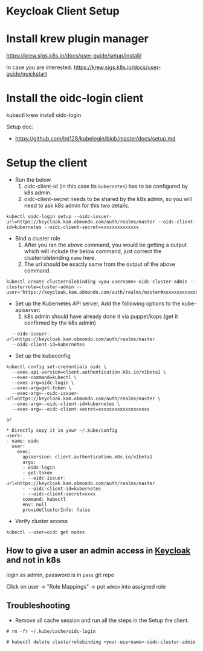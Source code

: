 # Keycloak Client Setup

# Install krew plugin manager

https://krew.sigs.k8s.io/docs/user-guide/setup/install/

In case you are interested.
https://krew.sigs.k8s.io/docs/user-guide/quickstart


# Install the oidc-login client

kubectl krew install oidc-login

Setup doc:

* https://github.com/int128/kubelogin/blob/master/docs/setup.md

# Setup the client

* Run the below
  1. oidc-client-id (in this case its `kubernetes`) has to be configured by k8s admin.
  2. oidc-client-secret needs to be shared by the k8s admin, so you will need to ask k8s admin for this two details.
```
kubectl oidc-login setup --oidc-issuer-url=https://keycloak.kam.obmondo.com/auth/realms/master --oidc-client-id=kubernetes --oidc-client-secret=xxxxxxxxxxxxxx
```

* Bind a cluster role
  1. After you ran the above command, you would be getting a output which will include the below command, just correct the clusterrolebinding `name` here.
  2. The url should be exactly same from the output of the above command.
```
kubectl create clusterrolebinding <you-username>-oidc-cluster-admin --clusterrole=cluster-admin --user='https://keycloak.kam.obmondo.com/auth/realms/master#xxxxxxxxxxxxxxxxxxxxx'
```

* Set up the Kubernetes API server, Add the following options to the kube-apiserver:
  1. k8s admin should have already done it via puppet/kops (get it confirmed by the k8s admin)
```
  --oidc-issuer-url=https://keycloak.kam.obmondo.com/auth/realms/master
  --oidc-client-id=kubernetes
```

* Set up the kubeconfig
```
kubectl config set-credentials oidc \
  --exec-api-version=client.authentication.k8s.io/v1beta1 \
  --exec-command=kubectl \
  --exec-arg=oidc-login \
  --exec-arg=get-token \
  --exec-arg=--oidc-issuer-url=https://keycloak.kam.obmondo.com/auth/realms/master \
  --exec-arg=--oidc-client-id=kubernetes \
  --exec-arg=--oidc-client-secret=xxxxxxxxxxxxxxxxxxx

or

* Directly copy it in your ~/.kube/config
users:
- name: oidc
  user:
    exec:
      apiVersion: client.authentication.k8s.io/v1beta1
      args:
      - oidc-login
      - get-token
      - --oidc-issuer-url=https://keycloak.kam.obmondo.com/auth/realms/master
      - --oidc-client-id=kubernetes
      - --oidc-client-secret=xxxx
      command: kubectl
      env: null
      provideClusterInfo: false
```

* Verify cluster access
```
kubectl --user=oidc get nodes
```

## How to give a user an admin access in [Keycloak](https://keycloak.kam.obmondo.com/auth/admin/master/console/) and not in k8s
login as admin, password is in `pass` git repo

Click on user -> "Role Mappings" -> put `admin` into assigned role

## Troubleshooting

* Remove all cache session and run all the steps in the Setup the client.
```
# rm -fr ~/.kube/cache/oidc-login

# kubectl delete clusterrolebinding <your-username>-oidc-cluster-admin
```
